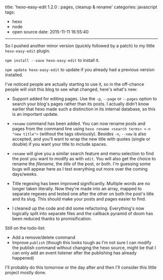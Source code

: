 title: 'hexo-easy-edit 1.2.0 : pages, cleanup & rename'
categories: javascript
tags:
  - hexo
  - node
  - open source
date: 2015-11-11 16:55:40
---


So I pushed another minor version (quickly followed by a patch) to my little `hexo-easy-edit` plugin.

`npm install --save hexo-easy-edit` to install it.

`npm update hexo-easy-edit` to update if you already had a previous version installed.

I've noticed people are actually starting to use it, so in the off-chance people will visit this blog to see what changed, here's what's new:

<!-- more -->

- Support added for editing pages. Use the `-p`, `--page` or `--pages` option to search your blog's pages rather than its posts. I actually didn't know earlier that hexo made such a distinction in its internal database, so this is an important update.

- `rename` command has been added. You can now rename posts and pages from the command line using `hexo rename <search terms> <-n "new title">` (without the tags obviously). Besides `-n`, `--new` is also accepted, and you'll want to wrap the new title with quotes (single or double) if you want your title to include spaces.

- `rename` will give you a similar search feature and menu selection to find the post you want to modify as with `edit`. You will also get the choice to rename the *filename*, the *title* of the post, or both. I'm guessing some bugs will appear here as I test everything out more over the coming days/weeks.

- Title regexing has been improved significantly. Multiple words are no longer taken literally. Now they're made into an array, mapped to separate regexes and tested one after the other on both the post's title and its slug. This should make your posts and pages easier to find.

- I cleaned up the code and did some refactoring. Everything's now logically split into separate files and the callback pyramid of doom has been reduced thanks to promisification.

Still on the todo-list:

- Add a remove/delete command
- Improve `publish` (though this looks tough as I'm not sure I can modify the publish command without changing the hexo source, might be that I can only add an event listener after the publishing has already happened)

I'll probably do this tomorrow or the day after and then I'll consider this little project mostly done.
